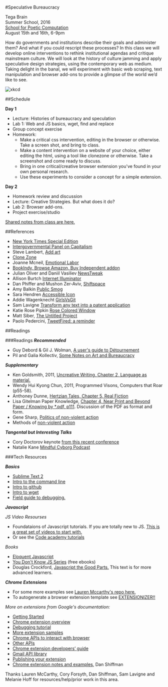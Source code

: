 #Speculative Bureaucracy

Tega Brain  
Summer School, 2016  
[School for Poetic Computation](http://sfpc.io)  
August 15th and 16th, 6-9pm

How do governments and institutions describe their goals and administer them? And what if you could rescript these processes? In this class we will develop online interventions to rethink institutional agendas and critique mainstream culture. We will look at the history of culture jamming and apply speculative design strategies, using the contemporary web as medium. Taking delight in the banal, we will experiment with basic web scraping, text manipulation and browser add-ons to provide a glimpse of the world we’d like to see.

![xkcd](https://www.explainxkcd.com/wiki/images/7/75/the_important_field.png)

##Schedule


**Day 1**  

* Lecture: Histories of bureaucracy and speculation
* Lab 1: Web and JS basics, wget, find and replace
* Group concept exercise
* Homework:	
	* Make a critical css intervention, editing in the browser or otherwise. Take a screen shot, and bring to class.
	* Make a content intervention on a website of your choice, either editing the html, using a tool like clonezone or otherwise. Take a screenshot and come ready to discuss.
	* Bring in one critical/creative browser extension you've found in your own personal research. 
	* Use these experiments to consider a concept for a simple extension.


**Day 2**

* Homework review and discussion
* Lecture: Creative Strategies. But what does it do?
* Lab 2: Browser add-ons.
* Project exercise/studio

[Shared notes from class are here.](https://sfpccodesubversions.hackpad.com/Speculative-Bureaucracy-Notes-Mj12X6h7onf)

##References
* [New York Times Special Edition](http://nytimes-se.com/)
* [Intergovernmental Panel on Capitalism](http://intergovernmentalpaneloncapitalism.org/)
* Steve Lambert, [Add art](http://visitsteve.com/made/add-art-art-replaces-ads/)
* [Clone Zone](http://clonezone.link/)
* Joanne Mcneil, [Emotional Labor](http://www.joannemcneil.com/gallery/emotional-labor/)
* [BookIndy, Browse Amazon, Buy Independent addon](https://chrome.google.com/webstore/detail/bookindy-%E2%80%93-browse-amazon/pkojccpfacognnfgbafojnnlkeifcmhe?hl=en)
* Julian Oliver and Daniil Vasiliev [NewsTweak](https://julianoliver.com/output/newstweek)
* Allison Burtch [Internet Illuminator](http://www.allisonburtch.net/illuminator/)
* Dan Phiffer and Mushon Zer-Aviv, [Shiftspace](http://turbulence.org/project/the-shiftspace-commissions-program-2/)
* Amy Balkin [Public Smog](http://www.publicsmog.org/)
* Sara Hendren [Accessible Icon](http://accessibleicon.org/)
* Addie Wagenknecht
 [GirlsVsGit](https://github.com/wheresaddie/girlsvsgit)
* Sam Lavigne [Transform any text into a patent application](http://lav.io/2014/05/transform-any-text-into-a-patent-application/)
* Katie Rose Pipkin [Rose Colored Window](https://chrome.google.com/webstore/detail/rose-colored-window/djlhhopgmokkhnljjlkclknddoododoc)
* Matt Siber, [The Untitled Project](http://siberart.com/projects/untitled-project/north-america/)
* Paolo Pedercini, [TweetFired: a reminder](https://chrome.google.com/webstore/detail/tweetfired-a-reminder/epibnkppgfcofjibkkanefdpleabdmoa)
 

##Readings

###Readings
***Recommended***

* Guy Debord & Gil J. Wolman, [A user's guide to Détournement](http://www.cddc.vt.edu/sionline/presitu/usersguide.html)
* Pil and Galia Kollectiv, [Some Notes on Art and Bureaucracy](http://www.kollectiv.co.uk/Bureaucracy.html)


***Supplementary***

* Ken Goldsmith, 2011, [Uncreative Writing, Chapter 2, Language as material.](https://monoskop.org/media/text/goldsmith_2011_uncreative_writing/#filepos104950)
* Wendy Hui Kyong Chun, 2011, Programmed Visons, Computers that Roar (p55-58).
* Anthoney Dunne, [Hertzian Tales, Chapter 5, Real Fiction](https://www.google.com/url?sa=t&rct=j&q=&esrc=s&source=web&cd=1&ved=0ahUKEwi5osvi_6XOAhXIGj4KHSR2BxMQFggcMAA&url=http%3A%2F%2Fbscw.wineme.fb5.uni-siegen.de%2Fpub%2Fbscw.cgi%2Fd807744%2F__Hertzian_Tales__Electronic_Products__Aesthetic_Experience__and_Critical_Design.pdf&usg=AFQjCNE2DwbM873vh22tPfgTUDLHNOj_lQ&sig2=fjvShJ9VxjVcZpOmKJRslg)
* Lisa Gitelman Paper Knowledge, [Chapter 4, Near Print and Beyond Paper / Knowing by *.pdf, p111](https://www.dropbox.com/s/b4rcd6v9xheyj7a/lisa-gitelman-paper-knowledge-toward-a-media-history-of-documents.pdf?dl=0). Discussion of the PDF as format and form. 
* Gene Sharp, [Politics of non-violent action](https://en.wikipedia.org/wiki/The_Politics_of_Nonviolent_Action)
* Methods of [non-violent action](http://www.mapm.org/documents/198_nonviolent_methods_2007.pdf)

***Tangental but Interesting Talks***

* Cory Doctorov keynote [from this recent conference](https://www.media.mit.edu/video/view/forbiddenresearch-2016-07-21-1)
* Natalie Kane [Mindful Cyborg Podcast](http://www.mindfulcyborgs.com/shows/2016/6/22/episode-76-the-magic-of-means-well-technology-with-natalie-kane)

###Tech Resources

***Basics***

* [Sublime Text 2](http://www.sublimetext.com/2)
* [Intro to the command line](http://cli.learncodethehardway.org/book/)
* [Intro to github](https://github.com/tegacodes/speculative-bureaucracy/blob/master/extensionTutorial.md)
* [Intro to wget](http://www.thegeekstuff.com/2009/09/the-ultimate-wget-download-guide-with-15-awesome-examples)
* <a href="http://p5js.org/tutorials/debugging/">Field guide to debugging. </a>


***Javascript***

*JS Video Resourses*

* Foundataions of Javascript tutorials. If you are totally new to JS. [This is a great set of videos to start with.](https://www.youtube.com/playlist?list=PLRqwX-V7Uu6Zy51Q-x9tMWIv9cueOFTFA)
* Or see the [Code academy tutorials](https://www.codecademy.com/learn/javascript)

*Books*

* [Eloquent Javascript](http://eloquentjavascript.net)
* [You Don't Know JS Series](https://github.com/getify/You-Dont-Know-JS) (free ebooks)
* Douglas Crockford, [Javascript the Good Parts.](http://bdcampbell.net/javascript/book/javascript_the_good_parts.pdf) This text is for more advanced learners.


***Chrome Extensions***

* For some more examples see [Lauren Mccarthy's repo here.](https://github.com/lmccart/SocialHacking/tree/master/ChromeExtensionExamples)
* To autogenerate a browser extension template see [EXTENSIONIZER!!](http://extensionizr.com/!#{"modules":["hidden-mode","with-bg","with-persistent-bg","no-options","no-override"],"boolean_perms":[],"match_ptrns":[]})

*More on extensions from Google's documentation:*

* [Getting Started](http://developer.chrome.com/extensions/getstarted.html)
* [Chrome extension overview](http://developer.chrome.com/extensions/overview.html)
* [Debugging tutorial](http://developer.chrome.com/extensions/tut_debugging.html)
* [More extension samples](http://developer.chrome.com/extensions/samples.html)
* [Chrome APIs to interact with browser](http://developer.chrome.com/extensions/api_index.html)
* [Other APIs](http://developer.chrome.com/extensions/api_other.html)
* [Chrome extension developers’ guide](http://developer.chrome.com/extensions/devguide.html)
* [Gmail API library](https://github.com/KartikTalwar/gmail.js)
* [Publishing your extension](https://developers.google.com/chrome/web-store/docs/publish)
* [Chrome extension notes and examples](http://shiffman.github.io/A2Z-F15/week10/notes.html), Dan Shiffman

Thanks Lauren McCarthy, Cory Forsyth, Dan Shiffman, Sam Lavigne and Melanie Hoff for resources/help/prior work in this area.
